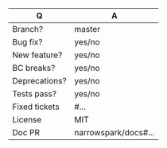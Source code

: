 | Q             | A
| ------------- | ---
| Branch?       | master
| Bug fix?      | yes/no
| New feature?  | yes/no
| BC breaks?    | yes/no
| Deprecations? | yes/no
| Tests pass?   | yes/no
| Fixed tickets | #... <!-- #-prefixed issue number(s), if any -->
| License       | MIT
| Doc PR        | narrowspark/docs#... <!--highly recommended for new features-->

<!--
- Please fill in this template according to the PR you're about to submit.
- Replace this comment by a description of what your PR is solving.
-->
